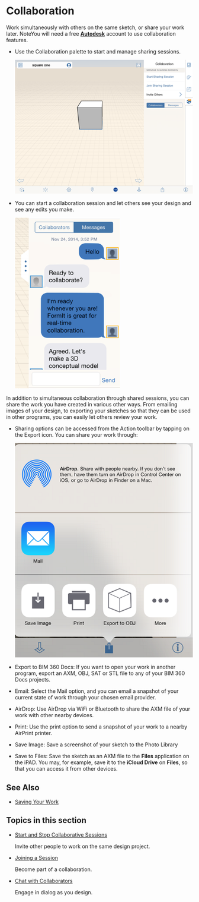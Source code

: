 # Collaboration

Work simultaneously with others on the same sketch, or share your work later. NoteYou will need a free [**Autodesk**](https://360.autodesk.com) account to use collaboration features.

* Use the Collaboration palette to start and manage sharing sessions.

  ![](../.gitbook/assets/guid-35692caf-5ebd-4707-bb16-85ec8964857b-low.png)

* You can start a collaboration session and let others see your design and see any edits you make.

  ![](../.gitbook/assets/guid-854d2503-24c9-4f16-abbc-8732ec90570a-low.png)

In addition to simultaneous collaboration through shared sessions, you can share the work you have created in various other ways. From emailing images of your design, to exporting your sketches so that they can be used in other programs, you can easily let others review your work.

* Sharing options can be accessed from the Action toolbar by tapping on the Export icon. You can share your work through:

  ![](../.gitbook/assets/guid-ff9be849-5942-402d-bae4-e41937132925-low.png)

* Export to BIM 360 Docs: If you want to open your work in another program, export an AXM, OBJ, SAT or STL file to any of your BIM 360 Docs projects.
* Email: Select the Mail option, and you can email a snapshot of your current state of work through your chosen email provider.
* AirDrop: Use AirDrop via WiFi or Bluetooth to share the AXM file of your work with other nearby devices.
* Print: Use the print option to send a snapshot of your work to a nearby AirPrint printer.
* Save Image: Save a screenshot of your sketch to the Photo Library
* Save to Files: Save the sketch as an AXM file to the **Files** application on the iPAD. You may, for example, save it to the **iCloud Drive** on **Files**, so that you can access it from other devices.

## See Also

* [Saving Your Work ](https://github.com/formit3d/autodesk-formit-360-ios-help/tree/d5b2b6decb71d74e64b7991eaa6f7358c2312bf7/Manage%20Your%20Data/Saving%20Your%20Work.md)

## Topics in this section

* [Start and Stop Collaborative Sessions](https://github.com/formit3d/autodesk-formit-360-ios-help/tree/d5b2b6decb71d74e64b7991eaa6f7358c2312bf7/Start%20and%20Stop%20Collaborative%20Sessions.md)

  Invite other people to work on the same design project.

* [Joining a Session](https://github.com/formit3d/autodesk-formit-360-ios-help/tree/d5b2b6decb71d74e64b7991eaa6f7358c2312bf7/Joining%20a%20Session.md)

  Become part of a collaboration.

* [Chat with Collaborators ](https://github.com/formit3d/autodesk-formit-360-ios-help/tree/d5b2b6decb71d74e64b7991eaa6f7358c2312bf7/Chat%20with%20Collaborators.md)

  Engage in dialog as you design.

